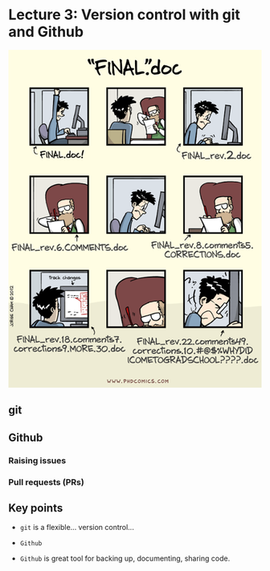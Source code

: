 # Lecture 3: Version control with git and Github

![](img/Finaldoc.png)


## git


## Github

### Raising issues

### Pull requests (PRs)


## Key points 

- `git` is a flexible... version control...

- `Github`

- `Github` is great tool for backing up, documenting, sharing code.